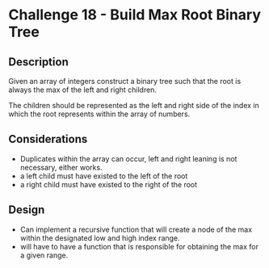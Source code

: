 # Challenge 18 - Build Max Root Binary Tree
## Description
>
Given an array of integers construct a binary tree such that the root is always the max of the left and right children.
>
The children should be represented as the left and right side of the index in which the root represents within the array of numbers.

## Considerations
- Duplicates within the array can occur, left and right leaning is not necessary, either works.
- a left child must have existed to the left of the root
- a right child must have existed to the right of the root

## Design
- Can implement a recursive function that will create a node of the max within the designated low and high index range.
- will have to have a function that is responsible for obtaining the max for a given range.